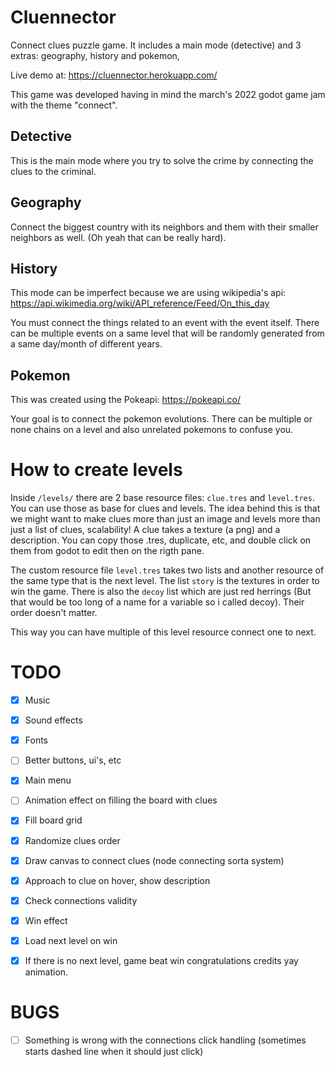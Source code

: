 # Cluennector

Connect clues puzzle game. It includes a main mode (detective) and 3 extras: geography, history and pokemon,

Live demo at: https://cluennector.herokuapp.com/

This game was developed having in mind the march's 2022 godot game jam with the theme "connect".

## Detective

This is the main mode where you try to solve the crime by connecting the clues to the criminal.

## Geography

Connect the biggest country with its neighbors and them with their smaller neighbors as well. (Oh yeah that can be really hard).

## History

This mode can be imperfect because we are using wikipedia's api: https://api.wikimedia.org/wiki/API_reference/Feed/On_this_day

You must connect the things related to an event with the event itself. There can be multiple events on a same level that will be randomly generated from a same day/month of different years.


## Pokemon

This was created using the Pokeapi: https://pokeapi.co/

Your goal is to connect the pokemon evolutions. There can be multiple or none chains on a level and also unrelated pokemons to confuse you.


# How to create levels

Inside `/levels/` there are 2 base resource files: `clue.tres` and `level.tres`. You can use those as base for clues and levels. The idea behind this is that we might want to make clues more than just an image and levels more than just a list of clues, scalability! A clue takes a texture (a png) and a description. You can copy those .tres, duplicate, etc, and double click on them from godot to edit then on the rigth pane.

The custom resource file `level.tres` takes two lists and another resource of the same type that is the next level. The list `story` is the textures in order to win the game. There is also the `decoy` list which are just red herrings (But that would be too long of a name for a variable so i called decoy). Their order doesn't matter.

This way you can have multiple of this level resource connect one to next.


# TODO

- [x] Music
- [x] Sound effects
- [x] Fonts
- [ ] Better buttons, ui's, etc
- [x] Main menu
- [ ] Animation effect on filling the board with clues
- [x] Fill board grid
- [x] Randomize clues order
- [x] Draw canvas to connect clues (node connecting sorta system)
- [x] Approach to clue on hover, show description
- [x] Check connections validity
- [x] Win effect
- [x] Load next level on win
- [x] If there is no next level, game beat win congratulations credits yay animation.


# BUGS
- [ ] Something is wrong with the connections click handling (sometimes starts dashed line when it should just click)
